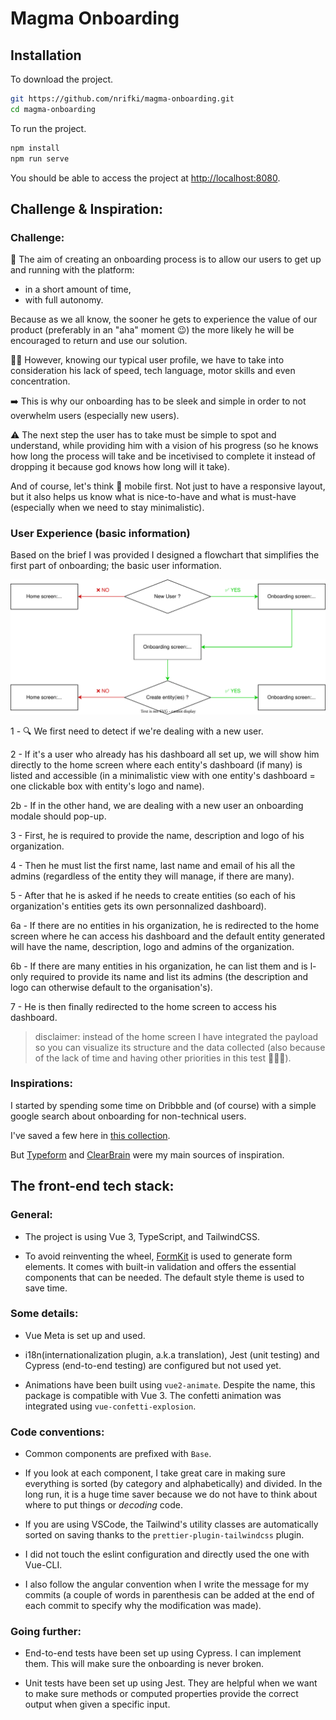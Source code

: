 # Magma Onboarding

## Installation

To download the project.

```bash
git https://github.com/nrifki/magma-onboarding.git
cd magma-onboarding
```

To run the project.

```bash
npm install
npm run serve
```

You should be able to access the project at [http://localhost:8080](http://localhost:8080).

## Challenge & Inspiration:

### Challenge:

🎯 The aim of creating an onboarding process is to allow our users to get up and running with the platform:

- in a short amount of time,
- with full autonomy.

Because as we all know, the sooner he gets to experience the value of our product (preferably in an "aha" moment 😉) the more likely he will be encouraged to return and use our solution.

☝🏼 However, knowing our typical user profile, we have to take into consideration his lack of speed, tech language, motor skills and even concentration.

➡️ This is why our onboarding has to be sleek and simple in order to not overwhelm users (especially new users).

⚠️ The next step the user has to take must be simple to spot and understand, while providing him with a vision of his progress (so he knows how long the process will take and be incetivised to complete it instead of dropping it because god knows how long will it take).

And of course, let's think 📱 mobile first. Not just to have a responsive layout, but it also helps us know what is nice-to-have and what is must-have (especially when we need to stay minimalistic).

### User Experience (basic information)

Based on the brief I was provided I designed a flowchart that simplifies the first part of onboarding; the basic user information.

![UX flowchart](public/img/documentation/ux_flowchart.svg)

1 - 🔍 We first need to detect if we're dealing with a new user.

2 - If it's a user who already has his dashboard all set up, we will show him directly to the home screen where each entity's dashboard (if many) is listed and accessible (in a minimalistic view with one entity's dashboard = one clickable box with entity's logo and name).

2b - If in the other hand, we are dealing with a new user an onboarding modale should pop-up.

3 - First, he is required to provide the name, description and logo of his organization.

4 - Then he must list the first name, last name and email of his all the admins (regardless of the entity they will manage, if there are many).

5 - After that he is asked if he needs to create entities (so each of his organization's entities gets its own personnalized dashboard).

6a - If there are no entities in his organization, he is redirected to the home screen where he can access his dashboard and the default entity generated will have the name, description, logo and admins of the organization.

6b - If there are many entities in his organization, he can list them and is l-only required to provide its name and list its admins (the description and logo can otherwise default to the organisation's).

7 - He is then finally redirected to the home screen to access his dashboard.

> disclaimer: instead of the home screen I have integrated the payload so you can visualize its structure and the data collected (also because of the lack of time and having other priorities in this test 🤷🏻‍♀️).

### Inspirations:

I started by spending some time on Dribbble and (of course) with a simple google search about onboarding for non-technical users.

I've saved a few here in [this collection](https://dribbble.com/n475u/collections/5611591-Magma-Onboarding-Inspiration).

But [Typeform](https://www.typeform.com/templates/t/client-onboarding-form-template/) and [ClearBrain](https://dribbble.com/shots/17907651-ClearBrain-s-first-log-in) were my main sources of inspiration.

## The front-end tech stack:

### General:

- The project is using Vue 3, TypeScript, and TailwindCSS.

- To avoid reinventing the wheel, [FormKit](https://formkit.com/) is used to generate form elements. It comes with built-in validation and offers the essential components that can be needed. The default style theme is used to save time.

### Some details:

- Vue Meta is set up and used.

- i18n(internationalization plugin, a.k.a translation), Jest (unit testing) and Cypress (end-to-end testing) are configured but not used yet.

- Animations have been built using `vue2-animate`. Despite the name, this package is compatible with Vue 3. The confetti animation was integrated using `vue-confetti-explosion`.

### Code conventions:

- Common components are prefixed with `Base`.

- If you look at each component, I take great care in making sure everything is sorted (by category and alphabetically) and divided. In the long run, it is a huge time saver because we do not have to think about where to put things or _decoding_ code.

- If you are using VSCode, the Tailwind's utility classes are automatically sorted on saving thanks to the `prettier-plugin-tailwindcss` plugin.

- I did not touch the eslint configuration and directly used the one with Vue-CLI.

- I also follow the angular convention when I write the message for my commits (a couple of words in parenthesis can be added at the end of each commit to specify why the modification was made).

### Going further:

- End-to-end tests have been set up using Cypress. I can implement them. This will make sure the onboarding is never broken.

- Unit tests have been set up using Jest. They are helpful when we want to make sure methods or computed properties provide the correct output when given a specific input.
